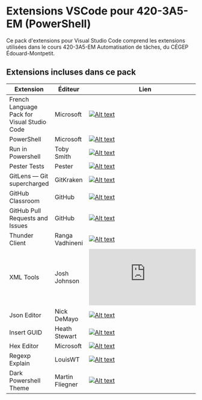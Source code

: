 # Extensions VSCode pour 420-3A5-EM (PowerShell)

Ce pack d'extensions pour Visual Studio Code comprend les extensions utilisées dans le cours 420-3A5-EM Automatisation de tâches, du CÉGEP Édouard-Montpetit.

## Extensions incluses dans ce pack

Extension | Éditeur | Lien
-- | -- | -- 
French Language Pack for Visual Studio Code | Microsoft | [![Alt text](https://img.shields.io/visual-studio-marketplace/v/MS-CEINTL.vscode-language-pack-fr?color=blue&style=?style=for-the-badge&logo=visual-studio-code)](https://marketplace.visualstudio.com/items?itemName=MS-CEINTL.vscode-language-pack-fr)
PowerShell | Microsoft | [![Alt text](https://img.shields.io/visual-studio-marketplace/v/ms-vscode.powershell?color=blue&style=?style=for-the-badge&logo=visual-studio-code)](https://marketplace.visualstudio.com/items?itemName=ms-vscode.powershell)
Run in Powershell | Toby Smith | [![Alt text](https://img.shields.io/visual-studio-marketplace/v/tobysmith568.run-in-powershell?color=blue&style=?style=for-the-badge&logo=visual-studio-code)](https://marketplace.visualstudio.com/items?itemName=tobysmith568.run-in-powershell)
Pester Tests | Pester | [![Alt text](https://img.shields.io/visual-studio-marketplace/v/pspester.pester-test?color=blue&style=?style=for-the-badge&logo=visual-studio-code)](https://marketplace.visualstudio.com/items?itemName=pspester.pester-test)
GitLens — Git supercharged | GitKraken | [![Alt text](https://img.shields.io/visual-studio-marketplace/v/eamodio.gitlens?color=blue&style=?style=for-the-badge&logo=visual-studio-code)](https://marketplace.visualstudio.com/items?itemName=eamodio.gitlens)
GitHub Classroom | GitHub | [![Alt text](https://img.shields.io/visual-studio-marketplace/v/github.classroom?color=blue&style=?style=for-the-badge&logo=visual-studio-code)](https://marketplace.visualstudio.com/items?itemName=github.classroom)
GitHub Pull Requests and Issues | GitHub | [![Alt text](https://img.shields.io/visual-studio-marketplace/v/GitHub.vscode-pull-request-github?color=blue&style=?style=for-the-badge&logo=visual-studio-code)](https://marketplace.visualstudio.com/items?itemName=GitHub.vscode-pull-request-github)
Thunder Client | Ranga Vadhineni | [![Alt text](https://img.shields.io/visual-studio-marketplace/v/rangav.vscode-thunder-client?color=blue&style=?style=for-the-badge&logo=visual-studio-code)](https://marketplace.visualstudio.com/items?itemName=rangav.vscode-thunder-client)
XML Tools | Josh Johnson | [![Alt text](https://img.shields.io/visual-studio-marketplace/v/DotJoshJohnson.xml?color=blue&style=?style=for-the-badge&logo=visual-studio-code)](https://marketplace.visualstudio.com/items?itemName=DotJoshJohnson.xml)
Json Editor | Nick DeMayo | [![Alt text](https://img.shields.io/visual-studio-marketplace/v/nickdemayo.vscode-json-editor?color=blue&style=?style=for-the-badge&logo=visual-studio-code)](https://marketplace.visualstudio.com/items?itemName=nickdemayo.vscode-json-editor)
Insert GUID | Heath Stewart | [![Alt text](https://img.shields.io/visual-studio-marketplace/v/heaths.vscode-guid?color=blue&style=?style=for-the-badge&logo=visual-studio-code)](https://marketplace.visualstudio.com/items?itemName=heaths.vscode-guid)
Hex Editor | Microsoft | [![Alt text](https://img.shields.io/visual-studio-marketplace/v/ms-vscode.hexeditor?color=blue&style=?style=for-the-badge&logo=visual-studio-code)](https://marketplace.visualstudio.com/items?itemName=ms-vscode.hexeditor)
Regexp Explain | LouisWT | [![Alt text](https://img.shields.io/visual-studio-marketplace/v/LouisWT.regexp-preview?color=blue&style=?style=for-the-badge&logo=visual-studio-code)](https://marketplace.visualstudio.com/items?itemName=LouisWT.regexp-preview)
Dark Powershell Theme | Martin Fliegner | [![Alt text](https://img.shields.io/visual-studio-marketplace/v/MartinFliegner.dark-powershell-theme?color=blue&style=?style=for-the-badge&logo=visual-studio-code)](https://marketplace.visualstudio.com/items?itemName=MartinFliegner.dark-powershell-theme)

